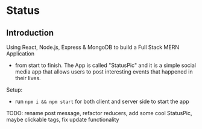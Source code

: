 # Status


## Introduction

Using React, Node.js, Express & MongoDB   to build a Full Stack MERN Application 
- from start to finish.
 The App is called "StatusPic" and it is a simple social media app that allows users to post interesting events that happened in their lives.


Setup:
- run ```npm i && npm start``` for both client and server side to start the app

TODO: rename post message, refactor reducers, add some cool StatusPic, maybe clickable tags, fix update functionality
